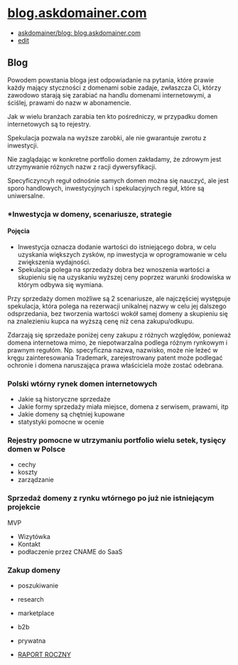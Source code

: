 # [blog.askdomainer.com](http://blog.askdomainer.com)
+ [askdomainer/blog: blog.askdomainer.com](https://github.com/askdomainer/blog)
+ [edit](https://github.com/askdomainer/blog/edit/main/README.md)


## Blog

Powodem powstania bloga jest odpowiadanie na pytania, które prawie każdy mający styczności z domenami sobie zadaje, zwłaszcza Ci, którzy zawodowo starają się zarabiać na handlu domenami internetowymi, a ściślej, prawami do nazw w abonamencie.

Jak w wielu branżach zarabia ten kto pośredniczy, w przypadku domen internetowych są to rejestry.

Spekulacja pozwala na wyższe zarobki, ale nie gwarantuje zwrotu z inwestycji.

Nie zaglądając w konkretne portfolio domen zakładamy, że zdrowym jest utrzymywanie różnych nazw z racji dywersyfikacji.

Specyficzyncyh reguł odnośnie samych domen można się nauczyć, ale jest sporo handlowych, inwestycyjnych i spekulacyjnych reguł, które są uniwersalne.


### *Inwestycja w domeny, scenariusze, strategie

#### Pojęcia

+ Inwestycja oznacza dodanie wartości do istniejącego dobra, w celu uzyskania większych zysków, np inwestycja w oprogramowanie w celu zwiększenia wydajności.
+ Spekulacja polega na sprzedaży dobra bez wnoszenia wartości a skupieniu się na uzyskaniu wyższej ceny poprzez warunki środowiska w którym odbywa się wymiana.

Przy sprzedaży domen możliwe są 2 scenariusze, ale najczęściej występuje spekulacja, która polega na rezerwacji unikalnej nazwy w celu jej dalszego odsprzedania, bez tworzenia wartości wokół samej domeny a skupieniu się na znalezieniu kupca na wyższą cenę niż cena zakupu/odkupu.

Zdarzają się sprzedaże poniżej ceny zakupu z różnych względów, ponieważ domena internetowa mimo, że niepotwarzalna podlega różnym rynkowym i prawnym regułóm.
Np. specyficzna nazwa, nazwisko, może nie leżeć w kręgu zainteresowania 
Trademark, zarejestrowany patent może podlegać ochronie i domena naruszająca prawa właściciela może zostać odebrana.

### Polski wtórny rynek domen internetowych

+ Jakie są historyczne sprzedaże
+ Jakie formy sprzedaży miała miejsce, domena z serwisem, prawami, itp
+ Jakie domeny są chętniej kupowane
+ statystyki pomocne w ocenie


### Rejestry pomocne w utrzymaniu portfolio wielu setek, tysięcy domen w Polsce

+ cechy
+ koszty
+ zarządzanie

### Sprzedaż domeny z rynku wtórnego po już nie istniejącym projekcie



MVP

+ Wizytówka
+ Kontakt
+ podłaczenie przez CNAME do SaaS


### Zakup domeny
+ poszukiwanie
+ research
+ marketplace
+ b2b
+ prywatna


+ [RAPORT ROCZNY](2023/RAPORT.md)
